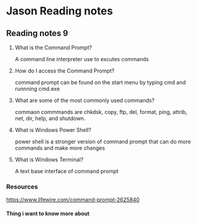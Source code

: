 # Jason Reading notes

## Reading notes 9

1. What is the Command Prompt?

   A command line interpreter use to excutes commands

2. How do I access the Command Prompt?

   command prompt can be found on the start menu by typing cmd and runnning cmd.exe
   
3. What are some of the most commonly used commands?

   commaon commmands are  chkdsk, copy, ftp, del, format, ping, attrib, net, dir, help, and shutdown.
   
4. What is Windows Power Shell?

   power shell is a stronger version of command prompt that can do more commands and make more changes


5. What is Windows Terminal?

   A text base interface of command prompt

### Resources 

https://www.lifewire.com/command-prompt-2625840

#### Thing i want to know more about

